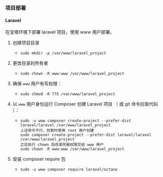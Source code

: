 ### 项目部署

#### Laravel

在宝塔环境下部署 laravel 项目，使用 www 用户部署。

1. 创建项目目录

   - ```shell
     sudo mkdir -p /var/www/laravel_project
     ```

2. 更改目录的所有者

   - ```shell
     sudo chown -R www:www /var/www/laravel_project
     ```

3. 确保 `www` 用户有写权限：

   - ```shell
     sudo chmod -R 775 /var/www/laravel_project
     ```

4. 以 `www` 用户身份运行 Composer 创建 Laravel 项目 （ 或 git 命令拉取代码 ）：

   - ```shell
     sudo -u www composer create-project --prefer-dist laravel/laravel /var/www/laravel_project
     上述命令不行，则暂时使用 root 用户创建
     sudo composer create-project --prefer-dist laravel/laravel /var/www/laravel_project
     之后执行 chown 将目录所属权限交给 www 用户
     sudo chown -R www:www /var/www/laravel_project
     ```

5. 安装 composer require 包

   - ```shell
     sudo -u www composer require laravel/octane
     ```

     